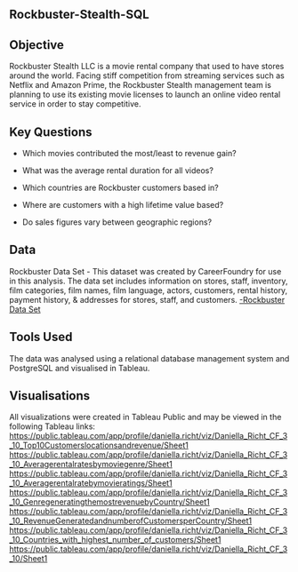 ## Rockbuster-Stealth-SQL

## Objective
Rockbuster Stealth LLC is a movie rental company that used to have stores around the world. Facing stiff competition from streaming services such as Netflix and Amazon Prime, the Rockbuster Stealth management team is planning to use its existing movie licenses to launch an online video rental service in order to stay competitive.

## Key Questions
- Which movies contributed the most/least to revenue gain?

- What was the average rental duration for all videos?

- Which countries are Rockbuster customers based in?

- Where are customers with a high lifetime value based?

- Do sales figures vary between geographic regions?

## Data
Rockbuster Data Set - This dataset was created by CareerFoundry for use in this analysis. The data set includes information on stores, staff, inventory, film categories, film names, film language, actors, customers, rental history, payment history, & addresses for stores, staff, and customers.
 [-Rockbuster Data Set](https://pages.github.com/)

## Tools Used
The data was analysed using a relational database management system and PostgreSQL and visualised in Tableau.

## Visualisations
All visualizations were created in Tableau Public and may be viewed in the following Tableau links:
https://public.tableau.com/app/profile/daniella.richt/viz/Daniella_Richt_CF_3_10_Top10Customerslocationsandrevenue/Sheet1
https://public.tableau.com/app/profile/daniella.richt/viz/Daniella_Richt_CF_3_10_Averagerentalratesbymoviegenre/Sheet1
https://public.tableau.com/app/profile/daniella.richt/viz/Daniella_Richt_CF_3_10_Averagerentalratebymovieratings/Sheet1
https://public.tableau.com/app/profile/daniella.richt/viz/Daniella_Richt_CF_3_10_GenregeneratingthemostrevenuebyCountry/Sheet1
https://public.tableau.com/app/profile/daniella.richt/viz/Daniella_Richt_CF_3_10_RevenueGeneratedandnumberofCustomersperCountry/Sheet1
https://public.tableau.com/app/profile/daniella.richt/viz/Daniella_Richt_CF_3_10_Countries_with_highest_number_of_customers/Sheet1
https://public.tableau.com/app/profile/daniella.richt/viz/Daniella_Richt_CF_3_10/Sheet1
